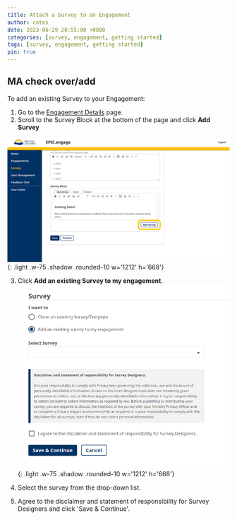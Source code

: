 ```yaml
---
title: Attach a Survey to an Engagement
author: cotes
date: 2023-06-29 20:55:00 +0800
categories: [survey, engagement, getting started]
tags: [survey, engagement, getting started]
pin: true
---
```


## MA check over/add

To add an existing Survey to your Engagement:
1. Go to the [Engagement Details](/met-guide/posts/engagement-details/) page.
2. Scroll to the Survey Block at the bottom of the page and click **Add Survey**

  ![Attach Survey](/assets/UserGuideImages/Images/attach-survey/attach-survey-image-of-survey-block-with-add-survey-button.png){: .light .w-75 .shadow .rounded-10 w='1212' h='668'}  
  
3. Click **Add an existing Survey to my engagement**.
  ![Attach Survey 2](/assets/UserGuideImages/Images/attach-survey/attach-survey-add-existing.png){: .light .w-75 .shadow .rounded-10 w='1212' h='668'}

4. Select the survey from the drop-down list.
5. Agree to the disclaimer and statement of responsibility for Survey Designers and click 'Save & Continue'.
